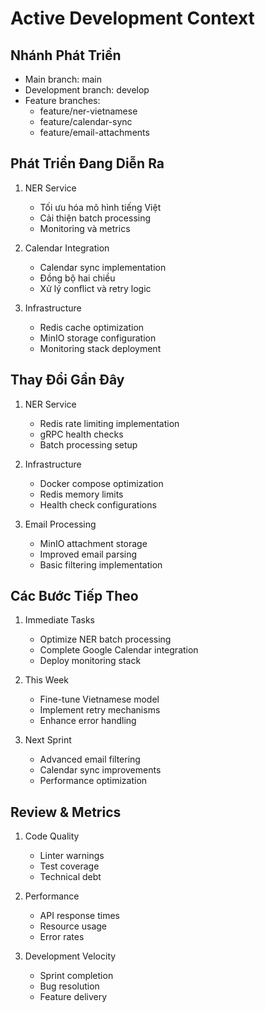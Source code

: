 # Active Development Context

## Nhánh Phát Triển
- Main branch: main
- Development branch: develop
- Feature branches:
  - feature/ner-vietnamese
  - feature/calendar-sync
  - feature/email-attachments

## Phát Triển Đang Diễn Ra
1. NER Service
   - Tối ưu hóa mô hình tiếng Việt
   - Cải thiện batch processing
   - Monitoring và metrics

2. Calendar Integration
   - Calendar sync implementation
   - Đồng bộ hai chiều
   - Xử lý conflict và retry logic

3. Infrastructure
   - Redis cache optimization
   - MinIO storage configuration
   - Monitoring stack deployment

## Thay Đổi Gần Đây
1. NER Service
   - Redis rate limiting implementation
   - gRPC health checks
   - Batch processing setup

2. Infrastructure
   - Docker compose optimization
   - Redis memory limits
   - Health check configurations

3. Email Processing
   - MinIO attachment storage
   - Improved email parsing
   - Basic filtering implementation

## Các Bước Tiếp Theo
1. Immediate Tasks
   - Optimize NER batch processing
   - Complete Google Calendar integration
   - Deploy monitoring stack

2. This Week
   - Fine-tune Vietnamese model
   - Implement retry mechanisms
   - Enhance error handling

3. Next Sprint
   - Advanced email filtering
   - Calendar sync improvements
   - Performance optimization

## Review & Metrics
1. Code Quality
   - Linter warnings
   - Test coverage
   - Technical debt

2. Performance
   - API response times
   - Resource usage
   - Error rates

3. Development Velocity
   - Sprint completion
   - Bug resolution
   - Feature delivery